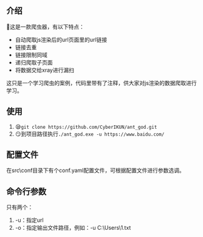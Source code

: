 ## 介绍

🐶这是一款爬虫器，有以下特点：

- 自动爬取js渲染后的url页面里的url链接
- 链接去重
- 链接限制同域
- 递归爬取子页面
- 将数据交给xray进行漏扫

这只是一个学习爬虫的案例，代码里带有了注释，供大家对js渲染的数据爬取进行学习。

## 使用

1. 😪`git clone https://github.com/CyberIKUN/ant_god.git`
2. 😏到项目路径执行`./ant_god.exe -u https://www.baidu.com/`

## 配置文件

在src\conf目录下有个conf.yaml配置文件，可根据配置文件进行参数选调。

## 命令行参数

只有两个：

1. -u：指定url
2. -o：指定输出文件路径，例如：-u C:\Users\1.txt